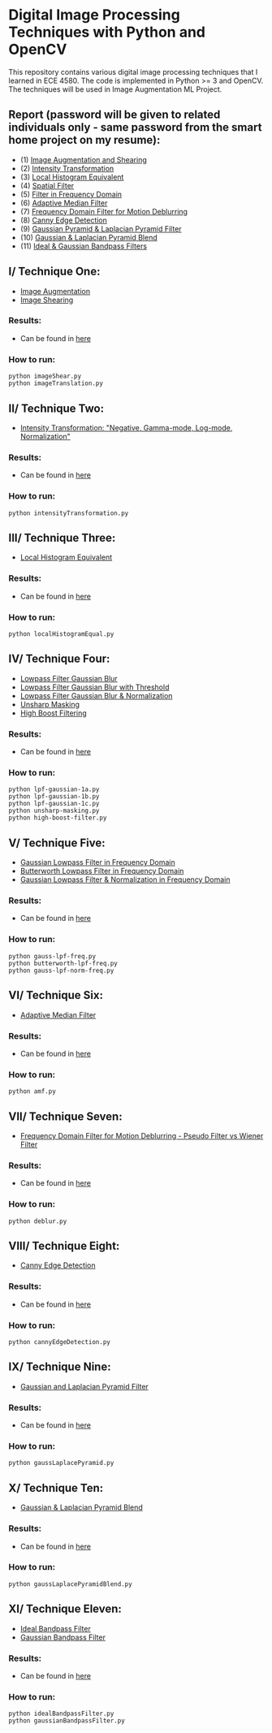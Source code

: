 # Digital Image Processing Techniques with Python and OpenCV
This repository contains various digital image processing techniques that I learned in ECE 4580. The code is implemented in Python >= 3 and OpenCV. The techniques will be used in Image Augmentation ML Project.

## Report (password will be given to related individuals only - same password from the smart home project on my resume):
- (1) [Image Augmentation and Shearing](https://github.com/mnguyen0226/opencv-digital-image-processing/tree/main/technique%20one/report)
- (2) [Intensity Transformation](https://github.com/mnguyen0226/opencv-digital-image-processing/tree/main/technique%20two/report)
- (3) [Local Histogram Equivalent](https://github.com/mnguyen0226/opencv-digital-image-processing/tree/main/technique%20three/report)
- (4) [Spatial Filter](https://github.com/mnguyen0226/opencv-digital-image-processing/tree/main/technique%20four/report)
- (5) [Filter in Frequency Domain](https://github.com/mnguyen0226/opencv-digital-image-processing/tree/main/technique%20five/report)
- (6) [Adaptive Median Filter](https://github.com/mnguyen0226/opencv-digital-image-processing/tree/main/technique%20six/report)
- (7) [Frequency Domain Filter for Motion Deblurring](https://github.com/mnguyen0226/opencv-digital-image-processing/tree/main/technique%20seven/report)
- (8) [Canny Edge Detection](https://github.com/mnguyen0226/opencv-digital-image-processing/tree/main/technique%20eight/report)
- (9) [Gaussian Pyramid & Laplacian Pyramid Filter](https://github.com/mnguyen0226/opencv-digital-image-processing/tree/main/technique%20nine/report)
- (10) [Gaussian & Laplacian Pyramid Blend](https://github.com/mnguyen0226/opencv-digital-image-processing/tree/main/technique%20ten/report)
- (11) [Ideal & Gaussian Bandpass Filters](https://github.com/mnguyen0226/opencv-digital-image-processing/tree/main/technique%20eleven/report)

## I/ Technique One:
- [Image Augmentation](https://github.com/mnguyen0226/opencv-digital-image-processing/blob/main/technique%20one/src/imageTranslation.py)
- [Image Shearing](https://github.com/mnguyen0226/opencv-digital-image-processing/blob/main/technique%20one/src/imageShear.py)

### Results:
- Can be found in [here](https://github.com/mnguyen0226/opencv-digital-image-processing/tree/main/technique%20one/results)
### How to run: 
```
python imageShear.py
python imageTranslation.py
```
## II/ Technique Two:
- [Intensity Transformation: "Negative, Gamma-mode, Log-mode, Normalization"](https://github.com/mnguyen0226/opencv-digital-image-processing/tree/main/technique%20two/src)

### Results:
- Can be found in [here](https://github.com/mnguyen0226/opencv-digital-image-processing/tree/main/technique%20two/results)
### How to run:
```
python intensityTransformation.py
```
## III/ Technique Three:
- [Local Histogram Equivalent](https://github.com/mnguyen0226/opencv-digital-image-processing/tree/main/technique%20three/src)
### Results:
- Can be found in [here](https://github.com/mnguyen0226/opencv-digital-image-processing/tree/main/technique%20three/results)
### How to run:
```
python localHistogramEqual.py
```
## IV/ Technique Four:
- [Lowpass Filter Gaussian Blur](https://github.com/mnguyen0226/opencv-digital-image-processing/tree/main/technique%20four/src/low-pass-filter-1a)
- [Lowpass Filter Gaussian Blur with Threshold](https://github.com/mnguyen0226/opencv-digital-image-processing/tree/main/technique%20four/src/low-pass-filter-1b)
- [Lowpass Filter Gaussian Blur & Normalization](https://github.com/mnguyen0226/opencv-digital-image-processing/tree/main/technique%20four/src/low-pass-filter-1c)
- [Unsharp Masking](https://github.com/mnguyen0226/opencv-digital-image-processing/tree/main/technique%20four/src/unsharp-masking)
- [High Boost Filtering](https://github.com/mnguyen0226/opencv-digital-image-processing/tree/main/technique%20four/src/high-boost-filter)

### Results:
- Can be found in [here](https://github.com/mnguyen0226/opencv-digital-image-processing/tree/main/technique%20four/results)
### How to run:
```
python lpf-gaussian-1a.py
python lpf-gaussian-1b.py
python lpf-gaussian-1c.py
python unsharp-masking.py
python high-boost-filter.py
```
## V/ Technique Five:
- [Gaussian Lowpass Filter in Frequency Domain](https://github.com/mnguyen0226/opencv-digital-image-processing/tree/main/technique%20five/src/gaussian-lpf-in-freq-domain)
- [Butterworth Lowpass Filter in Frequency Domain](https://github.com/mnguyen0226/opencv-digital-image-processing/tree/main/technique%20five/src/bufferworth-lpf-in-freq-domain)
- [Gaussian Lowpass Filter & Normalization in Frequency Domain](https://github.com/mnguyen0226/opencv-digital-image-processing/tree/main/technique%20five/src/gaussian-lpf-%26-normalization)

### Results:
- Can be found in [here](https://github.com/mnguyen0226/opencv-digital-image-processing/tree/main/technique%20five/results)
### How to run:
```
python gauss-lpf-freq.py
python butterworth-lpf-freq.py
python gauss-lpf-norm-freq.py
```

## VI/ Technique Six:
- [Adaptive Median Filter](https://github.com/mnguyen0226/opencv-digital-image-processing/tree/main/technique%20six/src)

### Results:
- Can be found in [here](https://github.com/mnguyen0226/opencv-digital-image-processing/tree/main/technique%20six/results)
### How to run:
```
python amf.py
```
## VII/ Technique Seven:
- [Frequency Domain Filter for Motion Deblurring - Pseudo Filter vs Wiener Filter](https://github.com/mnguyen0226/opencv-digital-image-processing/tree/main/technique%20seven/src)
### Results:
- Can be found in [here](https://github.com/mnguyen0226/opencv-digital-image-processing/tree/main/technique%20seven/results)
### How to run:
```
python deblur.py
```
## VIII/ Technique Eight:
- [Canny Edge Detection](https://github.com/mnguyen0226/opencv-digital-image-processing/tree/main/technique%20eight/src)
### Results:
- Can be found in [here](https://github.com/mnguyen0226/opencv-digital-image-processing/tree/main/technique%20eight/results)
### How to run:
```
python cannyEdgeDetection.py
```
## IX/ Technique Nine:
- [Gaussian and Laplacian Pyramid Filter](https://github.com/mnguyen0226/opencv-digital-image-processing/tree/main/technique%20nine/src)
### Results:
- Can be found in [here](https://github.com/mnguyen0226/opencv-digital-image-processing/tree/main/technique%20nine/results)
### How to run:
```
python gaussLaplacePyramid.py
```
## X/ Technique Ten:
- [Gaussian & Laplacian Pyramid Blend](https://github.com/mnguyen0226/opencv-digital-image-processing/tree/main/technique%20ten/src)
### Results:
- Can be found in [here](https://github.com/mnguyen0226/opencv-digital-image-processing/tree/main/technique%20ten/results)
### How to run:
```
python gaussLaplacePyramidBlend.py
```
## XI/ Technique Eleven:
- [Ideal Bandpass Filter](https://github.com/mnguyen0226/opencv-digital-image-processing/tree/main/technique%20eleven/src/Ideal%20Bandpass%20Filter)
- [Gaussian Bandpass Filter](https://github.com/mnguyen0226/opencv-digital-image-processing/tree/main/technique%20eleven/src/Gaussian%20Bandpass%20Filter)
### Results:
- Can be found in [here](https://github.com/mnguyen0226/opencv-digital-image-processing/tree/main/technique%20eleven/results)
### How to run:
```
python idealBandpassFilter.py
python gaussianBandpassFilter.py
```



